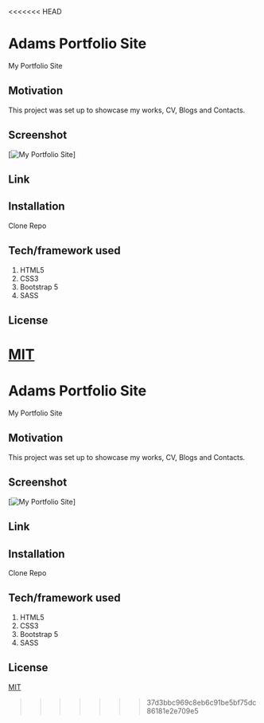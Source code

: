 <<<<<<< HEAD
# Adams Portfolio Site

My Portfolio Site

## Motivation

This project was set up to showcase my works, CV, Blogs and Contacts.

## Screenshot

[![My Portfolio Site](img/psite "My Portfolio Site")]

## Link

## Installation

Clone Repo

## Tech/framework used

1. HTML5
2. CSS3
3. Bootstrap 5
4. SASS

## License

[MIT](https://choosealicense.com/licenses/mit/)
=======
# Adams Portfolio Site

My Portfolio Site

## Motivation

This project was set up to showcase my works, CV, Blogs and Contacts.

## Screenshot

[![My Portfolio Site](img/psite "My Portfolio Site")]

## Link

## Installation

Clone Repo

## Tech/framework used

1. HTML5
2. CSS3
3. Bootstrap 5
4. SASS

## License

[MIT](https://choosealicense.com/licenses/mit/)
>>>>>>> 37d3bbc969c8eb6c91be5bf75dc86181e2e709e5
